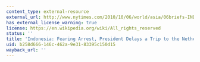 ```yaml
---
content_type: external-resource
external_url: http://www.nytimes.com/2010/10/06/world/asia/06briefs-INDONESIA.html?gwh=C455EA6687A583CFEB15ADACF43ECF2A
has_external_license_warning: true
license: https://en.wikipedia.org/wiki/All_rights_reserved
status: ''
title: 'Indonesia: Fearing Arrest, President Delays a Trip to the Netherlands'
uid: b258d666-146c-462a-9e31-83395c150d15
wayback_url: ''
---
```

